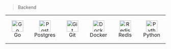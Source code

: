 > Backend

<table width='100%'>
  <tr>
    <td align="center" width="110" height="90">
      <img src="https://cdn.jsdelivr.net/gh/devicons/devicon@latest/icons/go/go-original.svg" width="36" height="36" alt="Go" />
      <br>Go
    </td>
    <td align="center" width="110" height="90">
      <img src="https://cdn.jsdelivr.net/gh/devicons/devicon@latest/icons/postgresql/postgresql-original.svg" width="36" height="36" alt="Postgres" />
      <br>Postgres
    </td>
    <td align="center" width="110" height="90">
      <img src="https://cdn.jsdelivr.net/gh/devicons/devicon@latest/icons/git/git-original.svg" width="36" height="36" alt="Git" />
      <br>Git
    </td>
    <td align="center" width="110" height="90">
      <img src="https://cdn.jsdelivr.net/gh/devicons/devicon@latest/icons/docker/docker-original.svg" width="36" height="36" alt="Docker" />
      <br>Docker
    </td>
    <td align="center" width="110" height="90">
      <img src="https://cdn.jsdelivr.net/gh/devicons/devicon@latest/icons/redis/redis-original.svg" width="36" height="36" alt="Redis" />
      <br>Redis
    </td>
    <td align="center" width="110" height="90">
      <img src="https://cdn.jsdelivr.net/gh/devicons/devicon@latest/icons/python/python-original.svg" width="36" height="36" alt="Python" />
      <br>Python
    </td>
  </tr>
</table>
